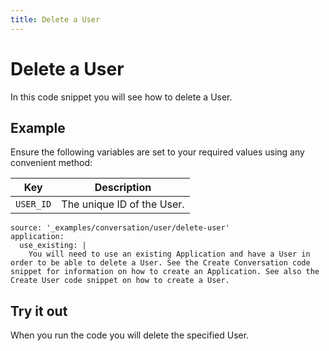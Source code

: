 ```yaml
---
title: Delete a User
---
```


# Delete a User

In this code snippet you will see how to delete a User.

## Example

Ensure the following variables are set to your required values using any convenient method:

Key | Description
-- | --
`USER_ID` | The unique ID of the User.

```code_snippets
source: '_examples/conversation/user/delete-user'
application:
  use_existing: |
    You will need to use an existing Application and have a User in order to be able to delete a User. See the Create Conversation code snippet for information on how to create an Application. See also the Create User code snippet on how to create a User.
```

## Try it out

When you run the code you will delete the specified User.
